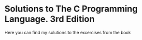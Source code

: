 # Solutions to The C Programming Language. 3rd Edition
Here you can find my solutions to the excercises from the book
